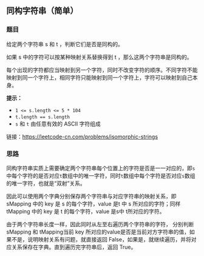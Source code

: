 ## 同构字符串（简单）

### 题目

给定两个字符串 s 和 t ，判断它们是否是同构的。

如果 s 中的字符可以按某种映射关系替换得到 t ，那么这两个字符串是同构的。

每个出现的字符都应当映射到另一个字符，同时不改变字符的顺序。不同字符不能映射到同一个字符上，相同字符只能映射到同一个字符上，字符可以映射到自己本身。

**提示：**

- `1 <= s.length <= 5 * 104`
- `t.length == s.length`
- `s` 和 `t` 由任意有效的 ASCII 字符组成

链接：https://leetcode-cn.com/problems/isomorphic-strings

### 思路

同构字符串实质上需要确定两个字符串每个位置上的字符是否是一一对应的，即`s` 中每个字符的是否对应`t`数组中的唯一字符，同时`t`数组中每个字符是否对应`s`数组的唯一字符，也就是“双射”关系。

因此可以使用两个字典分别保存两个字符串与对应字符串的映射关系，即 sMapping 中的 key 是 s 的每个字符，value 是t 中 s 所对应的字符；同样 tMapping 中的 key 是 t 的每个字符，value 是s中 t所对应的字符。

由于两个字符串长度一样，因此同时从左至右遍历两个字符串的字符， 分别判断 sMapping 和 tMapping当前 key 所对应的value是否是当前对方字符串的值，如果不是，说明映射关系有问题，就直接返回 False，如果是，就继续遍历，并将对应关系保存在字典。直到遍历完字符串后，返回 True。
